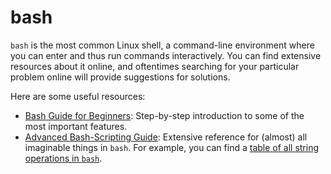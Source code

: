# bash

`bash` is the most common Linux shell, a command-line environment where you can enter and thus run commands interactively.
You can find extensive resources about it online, and oftentimes searching for your particular problem online will provide suggestions for solutions.

Here are some useful resources:

* [Bash Guide for Beginners](https://tldp.org/LDP/Bash-Beginners-Guide/html/index.html): Step-by-step introduction to some of the most important features.
* [Advanced Bash-Scripting Guide](https://tldp.org/LDP/abs/html/): Extensive reference for (almost) all imaginable things in `bash`. For example, you can find a [table of all string operations in `bash`](https://tldp.org/LDP/abs/html/refcards.html#AEN22828).